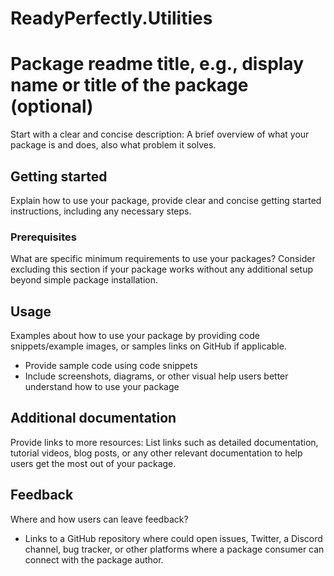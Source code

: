 # ReadyPerfectly.Utilities

# Package readme title, e.g., display name or title of the package (optional)

Start with a clear and concise description: A brief overview of what your package is and does, also what problem it solves.

## Getting started

Explain how to use your package, provide clear and concise getting started instructions, including any necessary steps.

### Prerequisites

What are specific minimum requirements to use your packages? Consider excluding this section if your package works without any additional setup beyond simple package installation.

## Usage

Examples about how to use your package by providing code snippets/example images, or samples links on GitHub if applicable. 

- Provide sample code using code snippets
- Include screenshots, diagrams, or other visual help users better understand how to use your package

## Additional documentation

Provide links to more resources: List links such as detailed documentation, tutorial videos, blog posts, or any other relevant documentation to help users get the most out of your package.

## Feedback

Where and how users can leave feedback?

- Links to a GitHub repository where could open issues, Twitter, a Discord channel, bug tracker, or other platforms where a package consumer can connect with the package author.